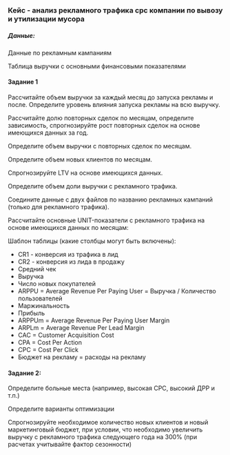 ### Кейс - анализ рекламного трафика cpc компании по вывозу и утилизации мусора
  
##### Данные:

Данные по рекламным кампаниям 

Таблица выручки с основными финансовыми показателями 

#### Задание 1

Рассчитайте объем выручки за каждый месяц до запуска рекламы и после. Определите уровень влияния запуска рекламы на всю выручку.

Рассчитайте долю повторных сделок по месяцам, определите зависимость, спрогнозируйте рост повторных сделок на основе имеющихся данных за год.

Определите объем выручки с повторных сделок по месяцам.

Определите объем новых клиентов по месяцам. 

Спрогнозируйте LTV на основе имеющихся данных.

Определите объем доли выручки с рекламного трафика.

Соедините данные с двух файлов по названию рекламных кампаний (только для рекламного трафика).

Рассчитайте основные UNIT-показатели с рекламного трафика на основе имеющихся данных по месяцам:

Шаблон таблицы (какие столбцы могут быть включены):

- CR1 - конверсия из трафика в лид
- CR2 - конверсия из лида в продажу
- Средний чек
- Выручка
- Число новых покупателей
- ARPPU = Average Revenue Per Paying User = Выручка / Количество пользователей
- Маржинальность
- Прибыль
- ARPPUm = Average Revenue Per Paying User Margin
- ARPLm = Average Revenue Per Lead Margin
- CAC = Customer Acquisition Cost
- CPA = Cost Per Action
- CPC = Cost Per Click
- Бюджет на рекламу = расходы на рекламу

#### Задание 2: 

Определите больные места (например, высокая CPC, высокий ДРР и т.п.)

Определите варианты оптимизации

Спрогнозируйте необходимое количество новых клиентов и новый маркетинговый бюджет, при условии, что необходимо увеличить выручку с рекламного трафика следующего года на 300% (при расчетах учитывайте фактор сезонности)
